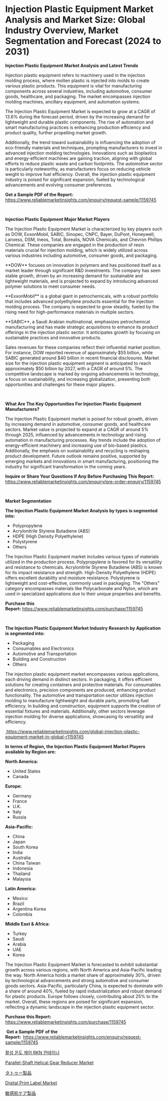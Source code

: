 <p><h1>Injection Plastic Equipment Market Analysis and Market Size: Global Industry Overview, Market Segmentation and Forecast (2024 to 2031)</h1></p><p><strong>Injection Plastic Equipment Market Analysis and Latest Trends</strong></p>
<p><p>Injection plastic equipment refers to machinery used in the injection molding process, where molten plastic is injected into molds to create various plastic products. This equipment is vital for manufacturing components across several industries, including automotive, consumer goods, healthcare, and packaging. The market encompasses injection molding machines, ancillary equipment, and automation systems.</p><p>The Injection Plastic Equipment Market is expected to grow at a CAGR of 13.6% during the forecast period, driven by the increasing demand for lightweight and durable plastic components. The rise of automation and smart manufacturing practices is enhancing production efficiency and product quality, further propelling market growth. </p><p>Additionally, the trend toward sustainability is influencing the adoption of eco-friendly materials and techniques, prompting manufacturers to invest in advanced injection molding technologies. Innovations such as bioplastics and energy-efficient machines are gaining traction, aligning with global efforts to reduce plastic waste and carbon footprints. The automotive sector is particularly noteworthy, as manufacturers focus on reducing vehicle weight to improve fuel efficiency. Overall, the injection plastic equipment industry is poised for significant expansion, fueled by technological advancements and evolving consumer preferences.</p></p>
<p><strong>Get a Sample PDF of the Report:&nbsp;</strong> <a href="https://www.reliablemarketinsights.com/enquiry/request-sample/1159745">https://www.reliablemarketinsights.com/enquiry/request-sample/1159745</a></p>
<p>&nbsp;</p>
<p><strong>Injection Plastic Equipment Major Market Players</strong></p>
<p><p>The Injection Plastic Equipment Market is characterized by key players such as DOW, ExxonMobil, SABIC, Sinopec, CNPC, Bayer, DuPont, Honeywell, Lanxess, DSM, Ineos, Total, Borealis, NOVA Chemicals, and Chevron Phillips Chemical. These companies are engaged in the production of resin materials crucial for injection molding, which is widely utilized across various industries including automotive, consumer goods, and packaging.</p><p>**DOW** focuses on innovation in polymers and has positioned itself as a market leader through significant R&D investments. The company has seen stable growth, driven by an increasing demand for sustainable and lightweight materials, and is projected to expand by introducing advanced polymer solutions to meet consumer needs.</p><p>**ExxonMobil** is a global giant in petrochemicals, with a robust portfolio that includes advanced polyethylene products essential for the injection molding process. The company is expected to grow steadily, fueled by the rising need for high-performance materials in multiple sectors.</p><p>**SABIC**, a Saudi Arabian multinational, emphasizes petrochemical manufacturing and has made strategic acquisitions to enhance its product offerings in the injection plastic sector. It anticipates growth by focusing on sustainable practices and innovative products.</p><p>Sales revenues for these companies reflect their influential market position. For instance, DOW reported revenue of approximately $55 billion, while SABIC generated around $40 billion in recent financial disclosures. Market size for the injection plastic equipment segment is anticipated to reach approximately $50 billion by 2027, with a CAGR of around 5%. The competitive landscape is marked by ongoing advancements in technology, a focus on sustainability, and increasing globalization, presenting both opportunities and challenges for these major players.</p></p>
<p>&nbsp;</p>
<p><strong>What Are The Key Opportunities For Injection Plastic Equipment Manufacturers?</strong></p>
<p><p>The Injection Plastic Equipment market is poised for robust growth, driven by increasing demand in automotive, consumer goods, and healthcare sectors. Market value is projected to expand at a CAGR of around 5% through 2025, influenced by advancements in technology and rising automation in manufacturing processes. Key trends include the adoption of energy-efficient machinery and increasing use of bio-based plastics. Additionally, the emphasis on sustainability and recycling is reshaping product development. Future outlook remains positive, supported by emerging markets and innovations in smart manufacturing, positioning the industry for significant transformation in the coming years.</p></p>
<p><strong>Inquire or Share Your Questions If Any Before Purchasing This Report:</strong> <a href="https://www.reliablemarketinsights.com/enquiry/pre-order-enquiry/1159745">https://www.reliablemarketinsights.com/enquiry/pre-order-enquiry/1159745</a></p>
<p>&nbsp;</p>
<p><strong>Market Segmentation</strong></p>
<p><strong>The Injection Plastic Equipment Market Analysis by types is segmented into:</strong></p>
<p><ul><li>Polypropylene</li><li>Acrylonitrile Styrene Butadiene (ABS)</li><li>HDPE (High Density Polyethylene)</li><li>Polystyrene</li><li>Others</li></ul></p>
<p><p>The Injection Plastic Equipment market includes various types of materials utilized in the production process. Polypropylene is favored for its versatility and resistance to chemicals. Acrylonitrile Styrene Butadiene (ABS) is known for its impact resistance and strength. High-Density Polyethylene (HDPE) offers excellent durability and moisture resistance. Polystyrene is lightweight and cost-effective, commonly used in packaging. The "Others" category encompasses materials like Polycarbonate and Nylon, which are used in specialized applications due to their unique properties and benefits.</p></p>
<p><strong>Purchase this Report:&nbsp;</strong><a href="https://www.reliablemarketinsights.com/purchase/1159745">https://www.reliablemarketinsights.com/purchase/1159745</a></p>
<p>&nbsp;</p>
<p><strong>The Injection Plastic Equipment Market Industry Research by Application is segmented into:</strong></p>
<p><ul><li>Packaging</li><li>Consumables and Electronics</li><li>Automotive and Transportation</li><li>Building and Construction</li><li>Others</li></ul></p>
<p><p>The injection plastic equipment market encompasses various applications, each driving demand in distinct sectors. In packaging, it offers efficient solutions for creating containers and protective materials. For consumables and electronics, precision components are produced, enhancing product functionality. The automotive and transportation sector utilizes injection molding to manufacture lightweight and durable parts, promoting fuel efficiency. In building and construction, equipment supports the creation of essential fixtures and materials. Additionally, other sectors leverage injection molding for diverse applications, showcasing its versatility and efficiency.</p></p>
<p><a href="https://www.reliablemarketinsights.com/global-injection-plastic-equipment-market-in-global-r1159745">&nbsp;https://www.reliablemarketinsights.com/global-injection-plastic-equipment-market-in-global-r1159745</a></p>
<p><strong>In terms of Region, the Injection Plastic Equipment Market Players available by Region are:</strong></p>
<p>
    <p> <strong> North America: </strong>
        <ul>
            <li>United States</li>
            <li>Canada</li>
        </ul>
        </p> 
    <p> <strong> Europe: </strong>
        <ul>
            <li>Germany</li>
            <li>France</li>
            <li>U.K.</li>
            <li>Italy</li>
            <li>Russia</li>
        </ul>
        </p> 
    <p> <strong> Asia-Pacific: </strong>
        <ul>
            <li>China</li>
            <li>Japan</li>
            <li>South Korea</li>
            <li>India</li>
            <li>Australia</li>
            <li>China Taiwan</li>
            <li>Indonesia</li>
            <li>Thailand</li>
            <li>Malaysia</li>
        </ul>
        </p> 
    <p> <strong> Latin America: </strong>
        <ul>
            <li>Mexico</li>
            <li>Brazil</li>
            <li>Argentina Korea</li>
            <li>Colombia</li>
        </ul>
        </p> 
    <p> <strong> Middle East & Africa: </strong>
        <ul>
            <li>Turkey</li>
            <li>Saudi</li>
            <li>Arabia</li>
            <li>UAE</li>
            <li>Korea</li>
        </ul>
    </p>
    </p>
<p><p>The Injection Plastic Equipment Market is forecasted to exhibit substantial growth across various regions, with North America and Asia-Pacific leading the way. North America holds a market share of approximately 30%, driven by technological advancements and strong automotive and consumer goods sectors. Asia-Pacific, particularly China, is expected to dominate with a share of around 40%, fueled by rapid industrialization and robust demand for plastic products. Europe follows closely, contributing about 25% to the market. Overall, these regions are poised for significant expansion, reflecting a dynamic landscape in the injection plastic equipment sector.</p></p>
<p><strong>Purchase this Report: </strong><a href="https://www.reliablemarketinsights.com/purchase/1159745">https://www.reliablemarketinsights.com/purchase/1159745</a></p>
<p>&nbsp;<strong>Get a Sample PDF of the Report:&nbsp;&nbsp;</strong><a href="https://www.reliablemarketinsights.com/enquiry/request-sample/1159745">https://www.reliablemarketinsights.com/enquiry/request-sample/1159745</a></p>
<p><strong></strong></p>
<p><p><a href="https://medium.com/@madalyell456456/%EC%95%A1%ED%8B%B0%EB%B8%8C-%EC%98%A8%EB%8F%84-%EC%A1%B0%EC%A0%88-rkn-%EC%BB%A8%ED%85%8C%EC%9D%B4%EB%84%88-%EC%8B%9C%EC%9E%A5%EC%9D%80-%EC%96%B4%EB%96%BB%EA%B2%8C-%EB%B0%9C%EC%A0%84%ED%95%A0%EA%B9%8C%EC%9A%94-2024%EB%85%84%EB%B6%80%ED%84%B0-2031%EB%85%84%EA%B9%8C%EC%A7%80%EC%9D%98-%EC%8B%9C%EC%9E%A5-%EC%84%B1%EC%9E%A5-%EB%B6%84%EC%84%9D-fb0e07181469">활성 온도 제어 RKN 컨테이너</a></p><p><a href="https://github.com/nathandecarvalho/Market-Research-Report-List-5/blob/main/parallel-shaft-helical-gear-reducer-market.md">Parallel-Shaft Helical Gear Reducer Market</a></p><p><a href="https://medium.com/@claudekluttzyvh/tattoo-products-market-%E3%81%AF-%E3%82%B3%E3%82%B9%E3%83%88%E7%AE%A1%E7%90%86%E3%81%A8%E5%8A%B9%E7%8E%87%E5%90%91%E4%B8%8A%E3%82%92%E5%84%AA%E5%85%88%E3%81%97%E3%81%BE%E3%81%99-%E3%81%95%E3%82%89%E3%81%AB-%E5%A0%B1%E5%91%8A%E6%9B%B8%E3%81%AF%E5%B8%82%E5%A0%B4%E3%81%AE%E9%9C%80%E8%A6%81%E9%9D%A2%E3%81%A8%E4%BE%9B%E7%B5%A6%E9%9D%A2%E3%81%AE%E4%B8%A1%E6%96%B9%E3%82%92%E3%82%AB%E3%83%90%E3%83%BC%E3%81%97%E3%81%A6%E3%81%84%E3%81%BE%E3%81%99-tattoo-products-%E5%B8%82%E5%A0%B4%E3%81%AF-4472ae505f2f">タトゥー製品</a></p><p><a href="https://issuu.com/reportprime-2/docs/digital-print-label-market-size-203_43e9b656ecbe53">Digital Print Label Market</a></p><p><a href="https://medium.com/@claudekluttzyvh/sensitive-skin-care-product-market-%E3%81%AE%E3%82%B0%E3%83%AD%E3%83%BC%E3%83%90%E3%83%AB%E5%B8%82%E5%A0%B4%E6%A6%82%E8%A6%81%E3%81%AF-%E4%B8%96%E7%95%8C%E3%81%8A%E3%82%88%E3%81%B3%E4%B8%BB%E8%A6%81%E5%B8%82%E5%A0%B4%E3%81%AB%E3%81%8A%E3%81%91%E3%82%8B%E6%A5%AD%E7%95%8C%E3%81%AB%E5%BD%B1%E9%9F%BF%E3%82%92%E4%B8%8E%E3%81%88%E3%82%8B%E4%B8%BB%E8%A6%81%E3%81%AA%E3%83%88%E3%83%AC%E3%83%B3%E3%83%89%E3%81%AB%E3%81%A4%E3%81%84%E3%81%A6-%E7%8B%AC%E8%87%AA%E3%81%AE%E8%A6%96%E7%82%B9%E3%82%92%E6%8F%90%E4%BE%9B%E3%81%97%E3%81%BE%E3%81%99-43108dae824d">敏感肌ケア製品</a></p></p>